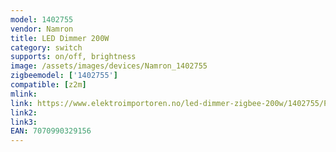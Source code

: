 ```yaml
---
model: 1402755
vendor: Namron
title: LED Dimmer 200W
category: switch
supports: on/off, brightness
image: /assets/images/devices/Namron_1402755
zigbeemodel: ['1402755']
compatible: [z2m]
mlink: 
link: https://www.elektroimportoren.no/led-dimmer-zigbee-200w/1402755/Product.html
link2: 
link3: 
EAN: 7070990329156
---
```

